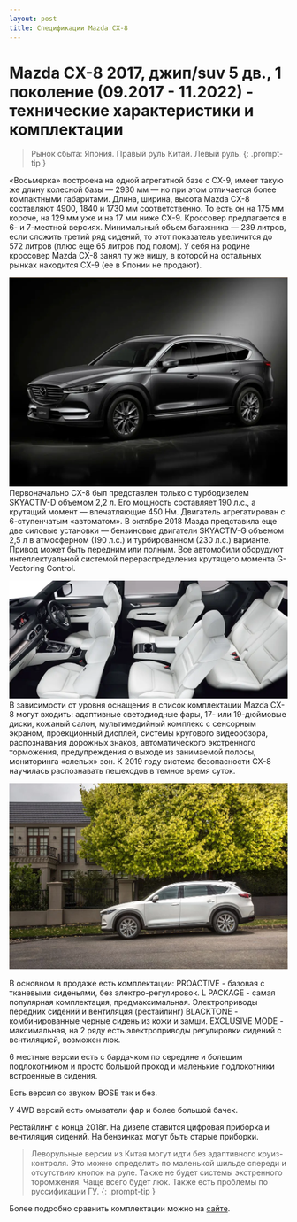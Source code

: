 ```yaml
---
layout: post
title: Спецификации Mazda CX-8
---
```




# Mazda CX-8 2017, джип/suv 5 дв., 1 поколение (09.2017 - 11.2022) - технические характеристики и комплектации

> Рынок сбыта: Япония. Правый руль
> Китай. Левый руль.
{: .prompt-tip }

«Восьмерка» построена на одной агрегатной базе с CX-9, имеет такую же длину колесной базы — 2930 мм — но при этом отличается более компактными габаритами. Длина, ширина, высота Mazda CX-8 составляют 4900, 1840 и 1730 мм соответственно. То есть он на 175 мм короче, на 129 мм уже и на 17 мм ниже CX-9. Кроссовер предлагается в 6- и 7-местной версиях. Минимальный объем багажника — 239 литров, если сложить третий ряд сидений, то этот показатель увеличится до 572 литров (плюс еще 65 литров под полом). У себя на родине кроссовер Mazda CX-8 занял ту же нишу, в которой на остальных рынках находится CX-9 (ее в Японии не продают).

![](assets/images/2023-05-01-specs/tim.04.10.2024.21.45.59.png)
Первоначально CX-8 был представлен только с турбодизелем SKYACTIV-D объемом 2,2 л. Его мощность составляет 190 л.с., а крутящий момент — впечатляющие 450 Нм. Двигатель агрегатирован с 6-ступенчатым «автоматом». В октябре 2018 Мазда представила еще две силовые установки — бензиновые двигатели SKYACTIV-G объемом 2,5 л в атмосферном (190 л.с.) и турбированном (230 л.с.) варианте. Привод может быть передним или полным. Все автомобили оборудуют интеллектуальной системой перераспределения крутящего момента G-Vectoring Control.  

![](assets/images/2023-05-01-specs/tim.04.10.2024.21.46.28.png)
В зависимости от уровня оснащения в список комплектации Mazda CX-8 могут входить: адаптивные светодиодные фары, 17- или 19-дюймовые диски, кожаный салон, мультимедийный комплекс с сенсорным экраном, проекционный дисплей, системы кругового видеообзора, распознавания дорожных знаков, автоматического экстренного торможения, предупреждения о выходе из занимаемой полосы, мониторинга «слепых» зон. К 2019 году система безопасности CX-8 научилась распознавать пешеходов в темное время суток.

![](assets/images/2023-05-01-specs/tim.04.10.2024.21.47.53.png)

В основном в продаже есть комплектации:
PROACTIVE - базовая с тканевыми сиденьями, без электро-регулировок.
L PACKAGE - самая популярная комплектация, предмаксимальная. Электроприводы передних сидений и вентиляция (рестайлинг)
BLACKTONE - комбинированные черные сидень из кожи и замши.
EXCLUSIVE MODE - максимальная, на 2 ряду есть электроприводы регулировки сидений с вентиляцией, возможен люк. 

6 местные версии есть с бардачком по середине и большим подлокотником и просто большой проход и маленькие подлокотники встроенные в сидения.

Есть версия со звуком BOSE так и без.

У 4WD версий есть омыватели фар и более большой бачек.

Рестайлинг с конца 2018г. На дизеле ставится цифровая приборка и вентиляция сидений. На бензинках могут быть старые приборки. 

> Леворульные версии из Китая могут идти без адаптивного круиз-контроля. Это можно определить по маленькой шильде спереди и отсутствию кнопок на руле. Также не будет системы экстренного торомжения. Чаще всего будет люк. Также есть проблемы по руссификации ГУ.
{: .prompt-tip }



Более подробно сравнить комплектации можно на [сайте](https://www.drom.ru/catalog/mazda/cx-8/g_2017_7830/).
